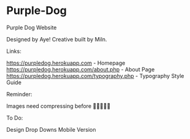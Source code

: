 # Purple-Dog
Purple Dog Website

Designed by Aye! Creative built by Miln. 

Links: 

https://purpledog.herokuapp.com - Homepage
https://purpledog.herokuapp.com/about.php - About Page
https://purpledog.herokuapp.com/typography.php - Typography Style Guide

Reminder:

Images need compressing before 🚀🚀🚀🚀🚀

To Do: 

Design Drop Downs
Mobile Version




